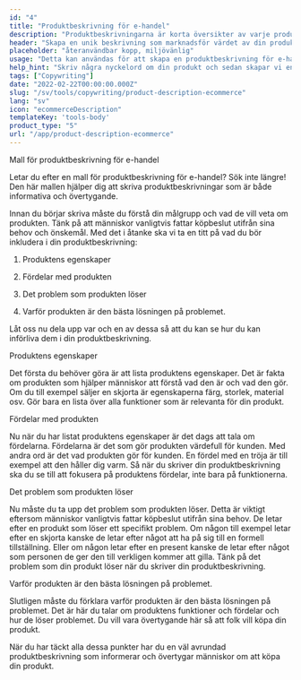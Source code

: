 ```yaml
---
id: "4"
title: "Produktbeskrivning för e-handel"
description: "Produktbeskrivningarna är korta översikter av varje produkt och lyfter fram viktiga funktioner och fördelar. För e-handel och detaljhandel är det viktigt att tänka på att använda ett tydligt språk, hålla det kort och fokusera mer på optimerade SEO-nyckelord. Men för andra typer av företag, t.ex. advokater, är de viktiga faktorerna att ta hänsyn till professionalism och kundservice. Vi hjälper dig att använda AI för att generera produktbeskrivningar som är skräddarsydda för dina specifika nyckelord och som passar bäst för ditt varumärke."
header: "Skapa en unik beskrivning som marknadsför värdet av din produkt."
placeholder: "återanvändbar kopp, miljövänlig"
usage: "Detta kan användas för att skapa en produktbeskrivning för e-handel, t.ex. matleveranser online, kläder osv."
help_hint: "Skriv några nyckelord om din produkt och sedan skapar vi en produktbeskrivning för den givna texten."
tags: ["Copywriting"]
date: "2022-02-22T00:00:00.000Z"
slug: "/sv/tools/copywriting/product-description-ecommerce"
lang: "sv"
icon: "ecommerceDescription"
templateKey: 'tools-body'
product_type: "5"
url: "/app/product-description-ecommerce"
---
```


Mall för produktbeskrivning för e-handel

Letar du efter en mall för produktbeskrivning för e-handel? Sök inte längre! Den här mallen hjälper dig att skriva produktbeskrivningar som är både informativa och övertygande.

Innan du börjar skriva måste du förstå din målgrupp och vad de vill veta om produkten. Tänk på att människor vanligtvis fattar köpbeslut utifrån sina behov och önskemål. Med det i åtanke ska vi ta en titt på vad du bör inkludera i din produktbeskrivning:

1. Produktens egenskaper

2. Fördelar med produkten

3. Det problem som produkten löser

4. Varför produkten är den bästa lösningen på problemet.

Låt oss nu dela upp var och en av dessa så att du kan se hur du kan införliva dem i din produktbeskrivning.

Produktens egenskaper

Det första du behöver göra är att lista produktens egenskaper. Det är fakta om produkten som hjälper människor att förstå vad den är och vad den gör. Om du till exempel säljer en skjorta är egenskaperna färg, storlek, material osv. Gör bara en lista över alla funktioner som är relevanta för din produkt.

Fördelar med produkten

Nu när du har listat produktens egenskaper är det dags att tala om fördelarna. Fördelarna är det som gör produkten värdefull för kunden. Med andra ord är det vad produkten gör för kunden. En fördel med en tröja är till exempel att den håller dig varm. Så när du skriver din produktbeskrivning ska du se till att fokusera på produktens fördelar, inte bara på funktionerna.

Det problem som produkten löser

Nu måste du ta upp det problem som produkten löser. Detta är viktigt eftersom människor vanligtvis fattar köpbeslut utifrån sina behov. De letar efter en produkt som löser ett specifikt problem. Om någon till exempel letar efter en skjorta kanske de letar efter något att ha på sig till en formell tillställning. Eller om någon letar efter en present kanske de letar efter något som personen de ger den till verkligen kommer att gilla. Tänk på det problem som din produkt löser när du skriver din produktbeskrivning.

Varför produkten är den bästa lösningen på problemet.

Slutligen måste du förklara varför produkten är den bästa lösningen på problemet. Det är här du talar om produktens funktioner och fördelar och hur de löser problemet. Du vill vara övertygande här så att folk vill köpa din produkt.

När du har täckt alla dessa punkter har du en väl avrundad produktbeskrivning som informerar och övertygar människor om att köpa din produkt.
